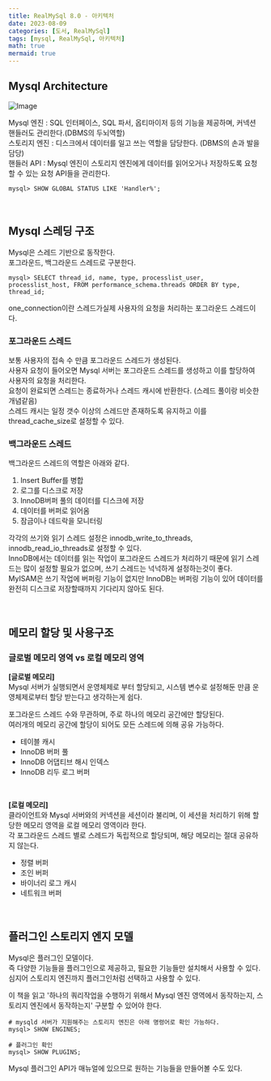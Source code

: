 ```yaml
---
title: RealMySql 8.0 - 아키텍처
date: 2023-08-09
categories: [도서, RealMySql]
tags: [mysql, RealMySql, 아키텍처]
math: true
mermaid: true
---
```


## Mysql Architecture
![Image](https://github.com/phantom08266/TIL/assets/39672033/e1b73437-55e2-4a31-9a40-a3beaf7828e5)

Mysql 엔진 : SQL 인터페이스, SQL 파서, 옵티마이저 등의 기능을 제공하며, 커넥션 핸들러도 관리한다.(DBMS의 두뇌역할) <br>
스토리지 엔진 : 디스크에서 데이터를 일고 쓰는 역할을 담당한다. (DBMS의 손과 발을 담당) <br>
핸들러 API : Mysql 엔진이 스토리지 엔진에게 데이터를 읽어오거나 저장하도록 요청할 수 있는 요청 API들을 관리한다. <br>
```mysql
mysql> SHOW GLOBAL STATUS LIKE 'Handler%';
```

<br>

## Mysql 스레딩 구조
Mysql은 스레드 기반으로 동작한다. <br>
포그라운드, 백그라운드 스레드로 구분한다. <br>
```mysql
mysql> SELECT thread_id, name, type, processlist_user, processlist_host, FROM performance_schema.threads ORDER BY type, thread_id;
```

one_connection이란 스레드가실제 사용자의 요청을 처리하는 포그라운드 스레드이다. <br>

### 포그라운드 스레드

보통 사용자의 접속 수 만큼 포그라운드 스레드가 생성된다. <br>
사용자 요청이 들어오면 Mysql 서버는 포그라운드 스레드를 생성하고 이를 할당하여 사용자의 요청을 처리한다. <br>
요청이 완료되면 스레드는 종료하거나 스레드 캐시에 반환한다. (스레드 풀이랑 비슷한 개념같음) <br>
스레드 캐시는 일정 갯수 이상의 스레드만 존재하도록 유지하고 이를 thread_cache_size로 설정할 수 있다. <br>

### 백그라운드 스레드
백그라운드 스레드의 역할은 아래와 같다. <br>

1. Insert Buffer를 병합
2. 로그를 디스크로 저장
3. InnoDB버퍼 풀의 데이터를 디스크에 저장
4. 데이터를 버퍼로 읽어옴
5. 잠금이나 데드락을 모니터링

각각의 쓰기와 읽기 스레드 설정은 innodb_write_to_threads, innodb_read_io_threads로 설정할 수 있다. <br>
InnoDB에서는 데이터를 읽는 작업이 포그라운드 스레드가 처리하기 때문에 읽기 스레드는 많이 설정할 필요가 없으며, 쓰기 스레드는 넉넉하게 설정하는것이 좋다. <br>
MyISAM은 쓰기 작업에 버퍼링 기능이 없지만 InnoDB는 버퍼링 기능이 있어 데이터를 완전히 디스크로 저장할때까지 기다리지 않아도 된다. <br>

<br>

## 메모리 할당 및 사용구조

### 글로벌 메모리 영역 vs 로컬 메모리 영역

**[글로벌 메모리]** <br>
Mysql 서버가 실행되면서 운영체제로 부터 할당되고, 시스템 변수로 설정해둔 만큼 운영체제로부터 할당 받는다고 생각하는게 쉽다. <br>

포그라운드 스레드 수와 무관하며, 주로 하나의 메모리 공간에만 할당된다. <br>
여러개의 메모리 공간에 할당이 되어도 모든 스레드에 의해 공유 가능하다. <br>

- 테이블 캐시
- InnoDB 버퍼 풀
- InnoDB 어댑티브 해시 인덱스
- InnoDB 리두 로그 버퍼

<br>

**[로컬 메모리]** <br>
클라이언트와 Mysql 서버와의 커넥션을 세션이라 불리며, 이 세션을 처리하기 위해 할당한 메모리 영역을 로컬 메모리 영역이라 한다. <br>
각 포그라운드 스레드 별로 스레드가 독립적으로 할당되며, 해당 메모리는 절대 공유하지 않는다. <br>

- 정렬 버퍼
- 조인 버퍼
- 바이너리 로그 캐시
- 네트워크 버퍼


<br>

## 플러그인 스토리지 엔지 모델

Mysql은 플러그인 모델이다. <br>
즉 다양한 기능들을 플러그인으로 제공하고, 필요한 기능들만 설치해서 사용할 수 있다. <br>
심지어 스토리지 엔진까지 플러그인처럼 선택하고 사용할 수 있다. <br>

이 책을 읽고 '하나의 쿼리작업을 수행하기 위해서 Mysql 엔진 영역에서 동작하는지, 스토리지 엔진에서 동작하는지' 구분할 수 있어야 한다. <br>

```mysql
# mysqld 서버가 지원해주는 스토리지 엔진은 아래 명령어로 확인 가능하다.
mysql> SHOW ENGINES;

# 플러그인 확인
mysql> SHOW PLUGINS;
```

Mysql 플러그인 API가 매뉴얼에 있으므로 원하는 기능들을 만들어볼 수도 있다. <br>

<br>

## 
 
